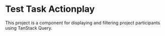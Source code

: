 # Test Task Actionplay

This project is a component for displaying and filtering project participants using TanStack Query.